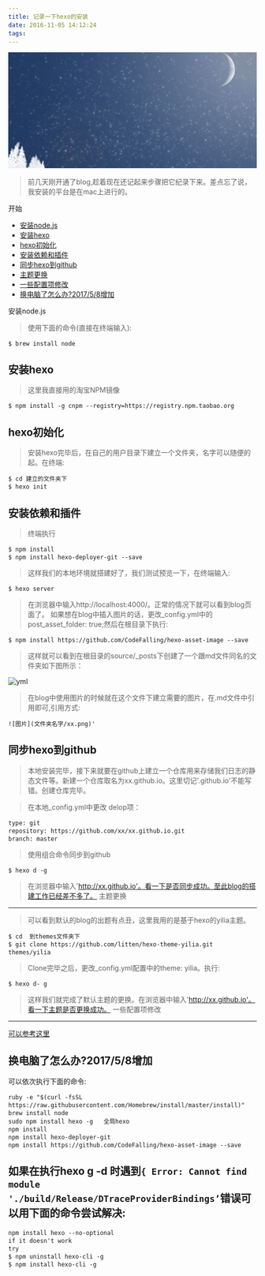 ```yaml
---
title: 记录一下hexo的安装
date: 2016-11-05 14:12:24
tags:
---
```

![header](记录一下hexo的安装/header.png)
>前几天刚开通了blog,趁着现在还记起来步骤把它纪录下来。差点忘了说，我安装的平台是在mac上进行的。

开始
<!--more-->

* [安装node.js](#安装node.js)
* [安装hexo](#安装hexo)
* [hexo初始化](#hexo初始化)
* [安装依赖和插件](#安装依赖和插件)
* [同步hexo到github](#同步hexo到github)
* [主题更换](#主题更换)
* [一些配置项修改](#一些配置项修改)
* [换电脑了怎么办?2017/5/8增加](#换电脑了怎么办?2017/5/8增加)

安装node.js
>使用下面的命令(直接在终端输入):
```
$ brew install node
```
安装hexo
------
>这里我直接用的淘宝NPM镜像
```
$ npm install -g cnpm --registry=https://registry.npm.taobao.org
```
hexo初始化
------
>安装hexo完毕后，在自己的用户目录下建立一个文件夹，名字可以随便的起。在终端:
```
$ cd 建立的文件夹下
$ hexo init
```

安装依赖和插件
------
>终端执行
```
$ npm install
$ npm install hexo-deployer-git --save
```
>这样我们的本地环境就搭建好了，我们测试预览一下，在终端输入:
```
$ hexo server 
```
>在浏览器中输入http://localhost:4000/。正常的情况下就可以看到blog页面了。
>如果想在blog中插入图片的话，更改_config.yml中的post_asset_folder: true;然后在根目录下执行:
```
$ npm install https://github.com/CodeFalling/hexo-asset-image --save
```
>这样就可以看到在根目录的source/_posts下创建了一个跟md文件同名的文件夹如下图所示：

![yml](yml.png)
>在blog中使用图片的时候就在这个文件下建立需要的图片，在.md文件中引用即可,引用方式:
```
![图片](文件夹名字/xx.png)'
```
同步hexo到github
-----
>本地安装完毕，接下来就要在github上建立一个仓库用来存储我们日志的静态文件等。新建一个仓库取名为xx.github.io。这里切记'.github.io'不能写错。创建仓库完毕。

>在本地_config.yml中更改 delop项：
```
type: git
repository: https://github.com/xx/xx.github.io.git
branch: master
```
>使用组合命令同步到github
```
$ hexo d -g
```
>在浏览器中输入'http://xx.github.io'。看一下是否同步成功。至此blog的搭建工作已经差不多了。
主题更换
-----
>可以看到默认的blog的出题有点丑，这里我用的是基于hexo的yilia主题。
```
$ cd  到themes文件夹下
$ git clone https://github.com/litten/hexo-theme-yilia.git themes/yilia
```
>Clone完毕之后，更改_config.yml配置中的theme: yilia。执行:
```
$ hexo d- g
```
>这样我们就完成了默认主题的更换。在浏览器中输入'http://xx.github.io'。看一下主题是否更换成功。
一些配置项修改
-----
[可以参考这里](https://github.com/litten/hexo-theme-yilia "github")

换电脑了怎么办?2017/5/8增加
-----
可以依次执行下面的命令:
```
ruby -e "$(curl -fsSL https://raw.githubusercontent.com/Homebrew/install/master/install)"
brew install node
sudo npm install hexo -g   全局hexo
npm install
npm install hexo-deployer-git
npm install https://github.com/CodeFalling/hexo-asset-image --save
```

如果在执行hexo g -d 时遇到`{ Error: Cannot find module './build/Release/DTraceProviderBindings’`错误可以用下面的命令尝试解决:
------

```
npm install hexo --no-optional
if it doesn't work
try
$ npm uninstall hexo-cli -g
$ npm install hexo-cli -g
```

